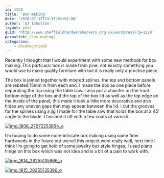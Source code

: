 ```yaml
---
id: 1228
title: 'Box making'
date: '2016-07-17T19:37:01+01:00'
author: 'AJ Ibbotson'
layout: post
guid: 'http://www.sheffieldhardwarehackers.org.uk/wordpress/?p=1228'
permalink: /box-making/
categories:
    - Uncategorized
---
```


Recently I thought that I would experiment with some new methods for box making. This particular box is made from pine, not exactly something you would use to make quality furniture with but it is really only a practise piece.

The box is joined together with mitered splines, the top and bottom panels are rebated 15mm in from each end. I made the box as one piece before separating the top using the table saw. I also put a chamfer on the front bottom edge of the box and the top of the box lid as well as the top edge on the inside of the panel, this made it look a little more decorative and also hides any uneven gaps that may appear between the lid. I cut the grooves for the splines using a jig I made for the table saw that holds the box at a 45′ angle to the blade. I finished it off with a few coats of varnish.

[![img_1808_27673253854_o](https://aaronjibbotson.files.wordpress.com/2016/07/img_1808_27673253854_o.jpg?w=625)](https://aaronjibbotson.files.wordpress.com/2016/07/img_1808_27673253854_o.jpg)

I’m hoping to do some more intricate box making using some finer hardwoods in the future but overall this project went really well, next time I think I’m going to get hold of some jewelry box style hinges, I used piano hinge on this box which was not idea and is a bit of a pain to work with.

[![img_1814_28255135866_o](https://aaronjibbotson.files.wordpress.com/2016/07/img_1814_28255135866_o.jpg?w=625)](https://aaronjibbotson.files.wordpress.com/2016/07/img_1814_28255135866_o.jpg)

[![img_1815_28255135396_o](https://aaronjibbotson.files.wordpress.com/2016/07/img_1815_28255135396_o.jpg?w=625)](https://aaronjibbotson.files.wordpress.com/2016/07/img_1815_28255135396_o.jpg)